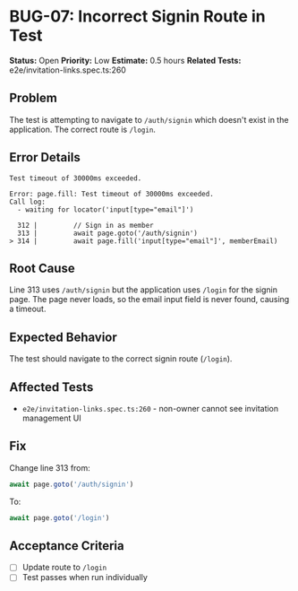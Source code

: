 # BUG-07: Incorrect Signin Route in Test

**Status:** Open
**Priority:** Low
**Estimate:** 0.5 hours
**Related Tests:** e2e/invitation-links.spec.ts:260

## Problem

The test is attempting to navigate to `/auth/signin` which doesn't exist in the application. The correct route is `/login`.

## Error Details

```
Test timeout of 30000ms exceeded.

Error: page.fill: Test timeout of 30000ms exceeded.
Call log:
  - waiting for locator('input[type="email"]')

  312 | 		// Sign in as member
  313 | 		await page.goto('/auth/signin')
> 314 | 		await page.fill('input[type="email"]', memberEmail)
```

## Root Cause

Line 313 uses `/auth/signin` but the application uses `/login` for the signin page. The page never loads, so the email input field is never found, causing a timeout.

## Expected Behavior

The test should navigate to the correct signin route (`/login`).

## Affected Tests

- `e2e/invitation-links.spec.ts:260` - non-owner cannot see invitation management UI

## Fix

Change line 313 from:
```typescript
await page.goto('/auth/signin')
```

To:
```typescript
await page.goto('/login')
```

## Acceptance Criteria

- [ ] Update route to `/login`
- [ ] Test passes when run individually
